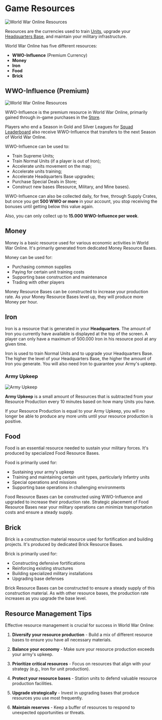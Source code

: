 # Game Resources

![World War Online Resources](../assets/images/header_resources.webp "Game Resources")

Resources are the currencies used to train [Units](unit-intro.md), upgrade your
[Headquarters Base](bases.md), and maintain your military infrastructure.

World War Online has five different resources:
- **WWO-Influence** (Premium Currency)
- **Money**
- **Iron**
- **Food**
- **Brick**

## WWO-Influence (Premium)

![World War Online Resources](../assets/images/resources_wwo.webp "Game Resources")

WWO-Influence is the premium resource in World War Online, primarily gained through in-game purchases in the [Store](store.md).

Players who end a Season in Gold and Silver Leagues for [Squad Leaderboard](leaderboard-squad.md)
also receive WWO-Influence that transfers to the next Season of World War Online.

WWO-Influence can be used to:

-   Train Supreme Units;
-   Train Normal Units (if a player is out of Iron);
-   Accelerate units movement on the map;
-   Accelerate units training;
-   Accelerate Headquarters Base upgrades;
-   Purchase Special Deals in Store;
-   Construct new bases (Resource, Military, and Mine bases).

WWO-Influence can also be collected daily, for free, through Supply Crates, but once you get **500
WWO or more** in your account, you stop receiving the bonuses until getting below this value again.

Also, you can only collect up to **15.000 WWO-Influence per week**.

## Money

Money is a basic resource used for various economic activities in World War Online. It's primarily generated from dedicated Money Resource Bases.

Money can be used for:
- Purchasing common supplies
- Paying for certain unit training costs
- Supporting base construction and maintenance
- Trading with other players

Money Resource Bases can be constructed to increase your production rate. As your Money Resource Bases level up, they will produce more Money per hour.

## Iron

Iron is a resource that is generated in your **Headquarters**. The amount of Iron you currently have
available is displayed at the top of the screen. A player can only have a maximum of 500.000 Iron in
his resource pool at any given time.

Iron is used to train Normal Units and to upgrade your Headquarters Base. The higher the level of
your Headquarters Base, the higher the amount of Iron you generate. You will also need Iron to
guarantee your Army's upkeep.

### Army Upkeep

![Army Upkeep](../assets/images/resources_upkeep.webp "Army Upkeep Resources")

**Army Upkeep** is a small amount of Resources that is subtracted from your Resource Production
every 10 minutes based on how many Units you have.

If your Resource Production is equal to your Army Upkeep, you will no longer be able to produce any
more units until your resource production is positive.

## Food

Food is an essential resource needed to sustain your military forces. It's produced by specialized Food Resource Bases.

Food is primarily used for:
- Sustaining your army's upkeep
- Training and maintaining certain unit types, particularly Infantry units
- Special operations and missions
- Supporting base operations in challenging environments

Food Resource Bases can be constructed using WWO-Influence and upgraded to increase their production rate. Strategic placement of Food Resource Bases near your military operations can minimize transportation costs and ensure a steady supply.

## Brick

Brick is a construction material resource used for fortification and building projects. It's produced by dedicated Brick Resource Bases.

Brick is primarily used for:
- Constructing defensive fortifications
- Reinforcing existing structures
- Building specialized military installations
- Upgrading base defenses

Brick Resource Bases can be constructed to ensure a steady supply of this construction material. As with other resource bases, the production rate increases as you upgrade the base level.

## Resource Management Tips

Effective resource management is crucial for success in World War Online:

1. **Diversify your resource production** - Build a mix of different resource bases to ensure you have all necessary materials.

2. **Balance your economy** - Make sure your resource production exceeds your army's upkeep.

3. **Prioritize critical resources** - Focus on resources that align with your strategy (e.g., Iron for unit production).

4. **Protect your resource bases** - Station units to defend valuable resource production facilities.

5. **Upgrade strategically** - Invest in upgrading bases that produce resources you use most frequently.

6. **Maintain reserves** - Keep a buffer of resources to respond to unexpected opportunities or threats.
